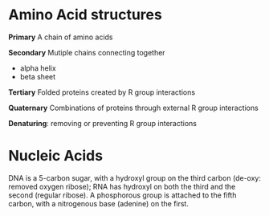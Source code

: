 # Amino Acid structures

**Primary**
A chain of amino acids

**Secondary**
Mutiple chains connecting together
- alpha helix
- beta sheet

**Tertiary**
Folded proteins created by R group interactions

**Quaternary**
Combinations of proteins through external R group interactions

**Denaturing**: removing or preventing R group interactions 


# Nucleic Acids
DNA is a 5-carbon sugar, with a hydroxyl group on the third carbon (de-oxy: removed oxygen ribose);
RNA has hydroxyl on both the third and the second (regular ribose).
A phosphorous group is attached to the fifth carbon, with a nitrogenous base (adenine) on the first.
